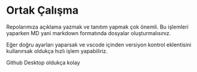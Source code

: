# Ortak Çalışma

Repolarımıza açıklama yazmak ve tanıtım yapmak çok önemli. Bu işlemleri yaparken MD yani markdown formatında dosyalar oluşturmalısınız.

Eğer doğru ayarları yaparsak ve vscode içinden versiyon kontrol eklentisini kullanırsak oldukça hızlı işlem yapabiliriz.

Github Desktop oldukça kolay